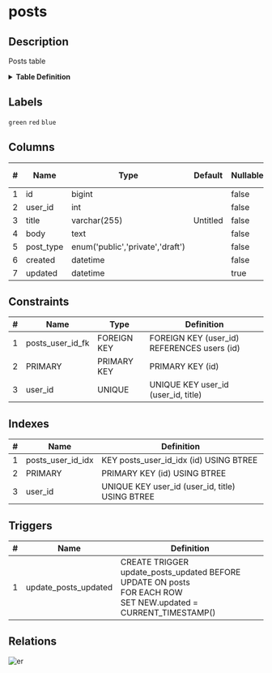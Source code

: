 # posts

## Description

Posts table

<details>
<summary><strong>Table Definition</strong></summary>

```sql
CREATE TABLE `posts` (
  `id` bigint NOT NULL AUTO_INCREMENT,
  `user_id` int NOT NULL,
  `title` varchar(255) NOT NULL DEFAULT 'Untitled',
  `body` text NOT NULL,
  `post_type` enum('public','private','draft') NOT NULL COMMENT 'public/private/draft',
  `created` datetime NOT NULL,
  `updated` datetime DEFAULT NULL,
  PRIMARY KEY (`id`),
  UNIQUE KEY `user_id` (`user_id`,`title`),
  KEY `posts_user_id_idx` (`id`) USING BTREE,
  CONSTRAINT `posts_user_id_fk` FOREIGN KEY (`user_id`) REFERENCES `users` (`id`) ON DELETE CASCADE
) ENGINE=InnoDB DEFAULT CHARSET=utf8mb4 COLLATE=utf8mb4_0900_ai_ci COMMENT='Posts table'
```

</details>

## Labels

`green` `red` `blue`

## Columns

| # | Name | Type | Default | Nullable | Extra Definition | Children | Parents | Comment |
| - | ---- | ---- | ------- | -------- | ---------------- | -------- | ------- | ------- |
| 1 | id | bigint |  | false | auto_increment | [comments](comments.md) |  |  |
| 2 | user_id | int |  | false |  |  | [users](users.md) |  |
| 3 | title | varchar(255) | Untitled | false |  |  |  |  |
| 4 | body | text |  | false |  |  |  | post body |
| 5 | post_type | enum('public','private','draft') |  | false |  |  |  | public/private/draft |
| 6 | created | datetime |  | false |  |  |  |  |
| 7 | updated | datetime |  | true |  |  |  |  |

## Constraints

| # | Name | Type | Definition |
| - | ---- | ---- | ---------- |
| 1 | posts_user_id_fk | FOREIGN KEY | FOREIGN KEY (user_id) REFERENCES users (id) |
| 2 | PRIMARY | PRIMARY KEY | PRIMARY KEY (id) |
| 3 | user_id | UNIQUE | UNIQUE KEY user_id (user_id, title) |

## Indexes

| # | Name | Definition |
| - | ---- | ---------- |
| 1 | posts_user_id_idx | KEY posts_user_id_idx (id) USING BTREE |
| 2 | PRIMARY | PRIMARY KEY (id) USING BTREE |
| 3 | user_id | UNIQUE KEY user_id (user_id, title) USING BTREE |

## Triggers

| # | Name | Definition |
| - | ---- | ---------- |
| 1 | update_posts_updated | CREATE TRIGGER update_posts_updated BEFORE UPDATE ON posts<br>FOR EACH ROW<br>SET NEW.updated = CURRENT_TIMESTAMP() |

## Relations

![er](posts.svg)

